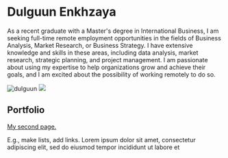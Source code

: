 # Dulguun Enkhzaya

As a recent graduate with a Master's degree in International Business, I am seeking full-time remote employment opportunities in the fields of Business Analysis, Market Research, or Business Strategy. I have extensive knowledge and skills in these areas, including data analysis, market research, strategic planning, and project management. I am passionate about using my expertise to help organizations grow and achieve their goals, and I am excited about the possibility of working remotely to do so.

![dulguun](https://user-images.githubusercontent.com/129211992/228338429-b971cb55-9649-4049-9aa9-c72dda2ef674.jpeg)
<img src="[your-image-url](https://user-images.githubusercontent.com/129211992/228338429-b971cb55-9649-4049-9aa9-c72dda2ef674.jpeg)" style="max-width: 200px;">

## Portfolio



[My second page.](https://dulguunenkhzaya.github.io/Dulguun/second/)

E.g., make lists, add links.
   Lorem ipsum dolor sit amet, consectetur adipiscing elit, sed do eiusmod tempor incididunt ut labore et

